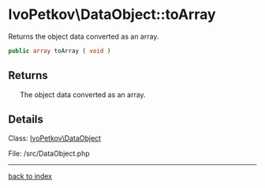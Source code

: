 # IvoPetkov\DataObject::toArray

Returns the object data converted as an array.

```php
public array toArray ( void )
```

## Returns

&nbsp;&nbsp;&nbsp;&nbsp;&nbsp;&nbsp;The object data converted as an array.

## Details

Class: [IvoPetkov\DataObject](ivopetkov.dataobject.class.md)

File: /src/DataObject.php

---

[back to index](index.md)


